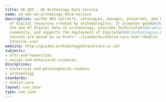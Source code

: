 ```yaml
---
title: UK ADS - UK Archeology Data Service
name: uk-ads-uk-archeology-data-service
description: <p>The ADS collects, catalogues, manages, preserves, and encourages re-use
  of digital resources created by archaeologists. It promotes good&#160;practice in
  the use of digital data in archaeology, provides technical&#160;advice to the research
  community, and supports the deployment of digital&#160;technologies.&#160;Its catalogue
  records are based on <a href="../standards/dublin-core.html">Dublin
  Core</a>.</p>
website: http://guides.archaeologydataservice.ac.uk/
subjects:
- arts-and-humanities
- social-and-behavioral-sciences
disciplines:
- historical-and-philosophical-studies
- archaeology
standards:
- dublin-core
layout: use_case
type: use_case
---
```


